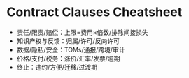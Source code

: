 # Contract Clauses Cheatsheet

- 责任/限责/赔偿：上限=费用×倍数/排除间接损失
- 知识产权与反馈：归属/许可/反向许可
- 数据/隐私/安全：TOMs/通报/跨境/审计
- 价格/支付/税务：涨价/汇率/发票/逾期
- 终止：违约/方便/迁移/过渡期
